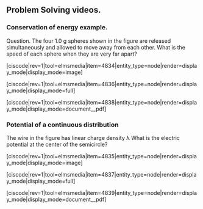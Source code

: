 ## Problem Solving videos. 

### Conservation of energy example. 

Question. The four 1.0 g spheres shown in the figure are released simultaneously and allowed to move away from each other. What is the speed of each sphere when they are very far apart?

[ciscode|rev=1|tool=elmsmedia|item=4834|entity_type=node|render=display_mode|display_mode=image]

[ciscode|rev=1|tool=elmsmedia|item=4836|entity_type=node|render=display_mode|display_mode=full]

[ciscode|rev=1|tool=elmsmedia|item=4838|entity_type=node|render=display_mode|display_mode=document__pdf]


### Potential of a continuous distribution

The wire in the figure has linear charge density λ What is the electric potential at the center of the semicircle?

[ciscode|rev=1|tool=elmsmedia|item=4835|entity_type=node|render=display_mode|display_mode=image]

[ciscode|rev=1|tool=elmsmedia|item=4837|entity_type=node|render=display_mode|display_mode=full]

[ciscode|rev=1|tool=elmsmedia|item=4839|entity_type=node|render=display_mode|display_mode=document__pdf]
